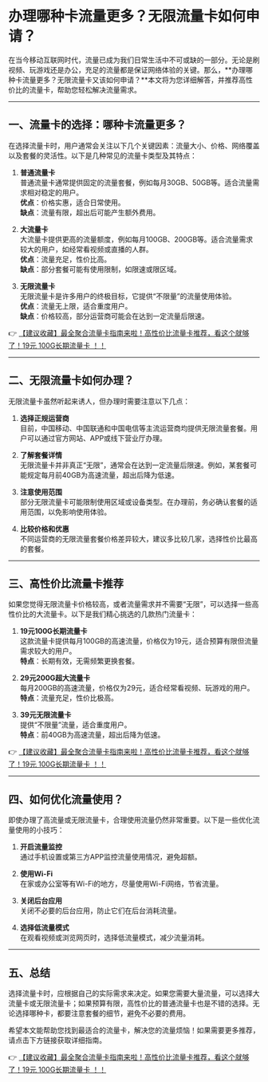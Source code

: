# 办理哪种卡流量更多？无限流量卡如何申请？

在当今移动互联网时代，流量已成为我们日常生活中不可或缺的一部分。无论是刷视频、玩游戏还是办公，充足的流量都是保证网络体验的关键。那么，**办理哪种卡流量更多？无限流量卡又该如何申请？**本文将为您详细解答，并推荐高性价比的流量卡，帮助您轻松解决流量需求。

---

## 一、流量卡的选择：哪种卡流量更多？

在选择流量卡时，用户通常会关注以下几个关键因素：流量大小、价格、网络覆盖以及套餐的灵活性。以下是几种常见的流量卡类型及其特点：

1. **普通流量卡**  
   普通流量卡通常提供固定的流量套餐，例如每月30GB、50GB等。适合流量需求相对稳定的用户。  
   **优点**：价格实惠，适合日常使用。  
   **缺点**：流量有限，超出后可能产生额外费用。

2. **大流量卡**  
   大流量卡提供更高的流量额度，例如每月100GB、200GB等。适合流量需求较大的用户，如经常看视频或直播的人群。  
   **优点**：流量充足，性价比高。  
   **缺点**：部分套餐可能有使用限制，如限速或限区域。

3. **无限流量卡**  
   无限流量卡是许多用户的终极目标，它提供“不限量”的流量使用体验。  
   **优点**：流量无上限，适合重度用户。  
   **缺点**：价格较高，部分运营商可能会在达到一定流量后限速。

👉 [【建议收藏】最全聚合流量卡指南来啦！高性价比流量卡推荐，看这个就够了！19元 100G长期流量卡 ！！](https://bit.ly/Liuliangka)

---

## 二、无限流量卡如何办理？

无限流量卡虽然听起来诱人，但办理时需要注意以下几点：

1. **选择正规运营商**  
   目前，中国移动、中国联通和中国电信等主流运营商均提供无限流量套餐。用户可以通过官方网站、APP或线下营业厅办理。

2. **了解套餐详情**  
   无限流量卡并非真正“无限”，通常会在达到一定流量后限速。例如，某套餐可能规定每月前40GB为高速流量，超出后降为低速。

3. **注意使用范围**  
   部分无限流量卡可能限制使用区域或设备类型。在办理前，务必确认套餐的适用范围，以免影响使用体验。

4. **比较价格和优惠**  
   不同运营商的无限流量套餐价格差异较大，建议多比较几家，选择性价比最高的套餐。

---

## 三、高性价比流量卡推荐

如果您觉得无限流量卡价格较高，或者流量需求并不需要“无限”，可以选择一些高性价比的大流量卡。以下是我们精心挑选的几款热门流量卡：

1. **19元100G长期流量卡**  
   这款流量卡提供每月100GB的高速流量，价格仅为19元，适合预算有限但流量需求较大的用户。  
   **特点**：长期有效，无需频繁更换套餐。

2. **29元200G超大流量卡**  
   每月200GB的高速流量，价格仅为29元，适合经常看视频、玩游戏的用户。  
   **特点**：流量充足，性价比极高。

3. **39元无限流量卡**  
   提供“不限量”流量，适合重度用户。  
   **特点**：前40GB为高速流量，超出后降为低速。

👉 [【建议收藏】最全聚合流量卡指南来啦！高性价比流量卡推荐，看这个就够了！19元 100G长期流量卡 ！！](https://bit.ly/Liuliangka)

---

## 四、如何优化流量使用？

即使办理了高流量或无限流量卡，合理使用流量仍然非常重要。以下是一些优化流量使用的小技巧：

1. **开启流量监控**  
   通过手机设置或第三方APP监控流量使用情况，避免超额。

2. **使用Wi-Fi**  
   在家或办公室等有Wi-Fi的地方，尽量使用Wi-Fi网络，节省流量。

3. **关闭后台应用**  
   关闭不必要的后台应用，防止它们在后台消耗流量。

4. **选择低流量模式**  
   在观看视频或浏览网页时，选择低流量模式，减少流量消耗。

---

## 五、总结

选择流量卡时，应根据自己的实际需求来决定。如果您需要大量流量，可以选择大流量卡或无限流量卡；如果预算有限，高性价比的普通流量卡也是不错的选择。无论选择哪种卡，都要注意套餐的细节，避免不必要的费用。

希望本文能帮助您找到最适合的流量卡，解决您的流量烦恼！如果需要更多推荐，请点击下方链接获取详细指南。

👉 [【建议收藏】最全聚合流量卡指南来啦！高性价比流量卡推荐，看这个就够了！19元 100G长期流量卡 ！！](https://bit.ly/Liuliangka)